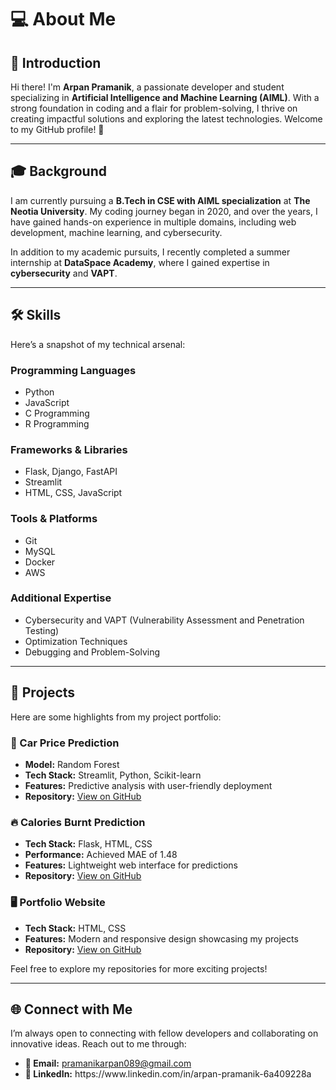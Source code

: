 # 💻 About Me

## 👋 Introduction

Hi there! I'm **Arpan Pramanik**, a passionate developer and student specializing in **Artificial Intelligence and Machine Learning (AIML)**. With a strong foundation in coding and a flair for problem-solving, I thrive on creating impactful solutions and exploring the latest technologies. Welcome to my GitHub profile! 🎉

---

## 🎓 Background

I am currently pursuing a **B.Tech in CSE with AIML specialization** at **The Neotia University**. My coding journey began in 2020, and over the years, I have gained hands-on experience in multiple domains, including web development, machine learning, and cybersecurity.

In addition to my academic pursuits, I recently completed a summer internship at **DataSpace Academy**, where I gained expertise in **cybersecurity** and **VAPT**.

---

## 🛠️ Skills

Here’s a snapshot of my technical arsenal:

### Programming Languages

- Python
- JavaScript
- C Programming
- R Programming

### Frameworks & Libraries

- Flask, Django, FastAPI
- Streamlit
- HTML, CSS, JavaScript

### Tools & Platforms

- Git
- MySQL
- Docker
- AWS

### Additional Expertise

- Cybersecurity and VAPT (Vulnerability Assessment and Penetration Testing)
- Optimization Techniques
- Debugging and Problem-Solving

---

## 🚀 Projects

Here are some highlights from my project portfolio:

### 🌟 Car Price Prediction

- **Model:** Random Forest
- **Tech Stack:** Streamlit, Python, Scikit-learn
- **Features:** Predictive analysis with user-friendly deployment
- **Repository:** [View on GitHub](#https://github.com/arpanpramanik2003/Car-Price-Prediction-Streamlit.git)

### 🔥 Calories Burnt Prediction

- **Tech Stack:** Flask, HTML, CSS
- **Performance:** Achieved MAE of 1.48
- **Features:** Lightweight web interface for predictions
- **Repository:** [View on GitHub](#https://github.com/arpanpramanik2003/Calories_Burnt_Prediction_Using_Flask.git)

### 🖥️ Portfolio Website

- **Tech Stack:** HTML, CSS
- **Features:** Modern and responsive design showcasing my projects
- **Repository:** [View on GitHub](#https://github.com/arpanpramanik2003/project-website.git)

Feel free to explore my repositories for more exciting projects!

---

## 🌐 Connect with Me

I’m always open to connecting with fellow developers and collaborating on innovative ideas. Reach out to me through:

- **📧 Email:** [pramanikarpan089@gmail.com](mailto\:pramanikarpan089@gmail.com)
- **🔗 LinkedIn:** https\://www\.linkedin.com/in/arpan-pramanik-6a409228a
